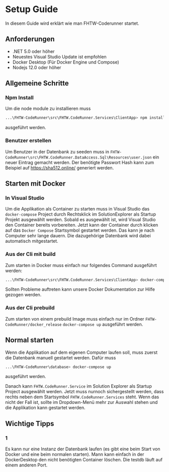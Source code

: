 # Setup Guide

In diesem Guide wird erklärt wie man FHTW-Coderunner startet.

## Anforderungen

- .NET 5.0 oder höher
- Neuestes Visual Studio Update ist empfohlen
- Docker Desktop (Für Docker Engine und Compose)
- Nodejs 12.0 oder höher

## Allgemeine Schritte

### Npm Install

Um die node module zu installieren muss

```bash
...\FHTW-CodeRunner\src\FHTW.CodeRunner.Services\ClientApp> npm install
```

ausgeführt werden.

### Benutzer erstellen

Um Benutzer in der Datenbank zu seeden muss in `FHTW-CodeRunner\src\FHTW.CodeRunner.DataAccess.Sql\Resources\user.json` ein neuer Eintrag gemacht werden. Der benötigte Passwort Hash kann zum Beispiel auf https://sha512.online/ generiert werden.

## Starten mit Docker

### In Visual Studio

Um die Applikation als Container zu starten muss in Visual Studio das `docker-compose` Project durch Rechtsklick im SolutionExplorer als Startup Projekt ausgewählt werden. Sobald es ausgewählt ist, wird Visual Studio den Container bereits vorbereiten. Jetzt kann der Container durch klicken auf das `Docker Compose` Startsymbol gestartet werden. Das kann je nach Computer sehr lange dauern. Die dazugehörige Datenbank wird dabei automatisch mitgestartet.

### Aus der Cli mit build

Zum starten in Docker muss einfach nur folgendes Command ausgeführt werden:

```bash
...\FHTW-CodeRunner\src\FHTW.CodeRunner.Services\ClientApp> docker-compose up
```

Sollten Probleme auftreten kann unsere Docker Dokumentation zur Hilfe gezogen werden.

### Aus der Cli prebuild

Zum starten von einem prebuild Image muss einfach nur im Ordner `FHTW-CodeRunner/docker_release` `docker-compose up` ausgeführt werden.

## Normal starten

Wenn die Applikation auf dem eigenen Computer laufen soll, muss zuerst die Datenbank manuell gestartet werden. Dafür muss

```bash
...\FHTW-CodeRunner\database> docker-compose up
```

ausgeführt werden.

Danach kann `FHTW.CodeRunner.Service` im Solution Explorer als Startup Project ausgewählt werden. Jetzt muss nurnoch sichergestellt werden, dass rechts neben dem Startsymbol `FHTW.CodeRunner.Services` steht. Wenn das nicht der Fall ist, sollte im Dropdown-Menü mehr zur Auswahl stehen und die Applikation kann gestartet werden.

## Wichtige Tipps

### 1

Es kann nur eine Instanz der Datenbank laufen (es gibt eine beim Start von Docker und eine beim normalen starten). Mann kann einfach in der DockerDesktop den nicht benötigten Container löschen. Die testdb läuft auf einem anderen Port.
